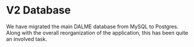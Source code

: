 # V2 Database

We have migrated the main DALME database from MySQL to Postgres. Along with the
overall reorganization of the application, this has been quite an involved task.

